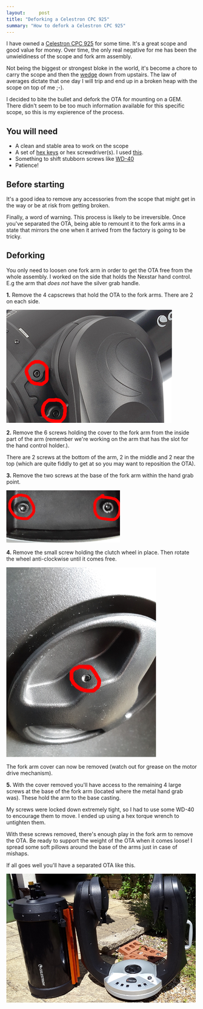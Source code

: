 ```yaml
---
layout:     post
title: "Deforking a Celestron CPC 925"
summary: "How to defork a Celestron CPC 925"
---
```


I have owned a [Celestron CPC 925](http://www.celestron.com/browse-shop/astronomy/telescopes/cpc-925-gps-%28xlt%29-computerized-telescope)
for some time. It's a great scope and good value for money. Over time, the only real negative for me has been the unwieldiness of the scope and fork arm
assembly.

Not being the biggest or strongest bloke in the world, it's become a chore to carry the scope and then the [wedge](http://www.celestron.com/browse-shop/astronomy/astroimaging-accessories/wedges/hd-pro-wedge)
down from upstairs. The law of averages dictate that one day I will trip and end up in a broken heap with the scope on top of me ;-).

I decided to bite the bullet and defork the OTA for mounting on a GEM. There didn't seem to be too much information available for this
specific scope, so this is my expierence of the process.

## You will need

* A clean and stable area to work on the scope
* A set of [hex keys](http://en.wikipedia.org/wiki/Hex_key) or hex screwdriver(s). I used [this](https://www.stanleytools.co.uk/product/147260).
* Something to shift stubborn screws like [WD-40](http://wd40.com/)
* Patience!

## Before starting

It's a good idea to remove any accessories from the scope that might get in the way or be at risk from getting broken.

Finally, a word of warning. This process is likely to be irreversible. Once you've separated the OTA, being able to remount it
to the fork arms in a state that mirrors the one when it arrived from the factory is going to be tricky.


## Deforking

You only need to loosen one fork arm in order to get the OTA free from the whole assembly. I worked on the side that holds the
Nexstar hand control. E.g the arm that _does not_ have the silver grab handle.

**1.** Remove the 4 capscrews that hold the OTA to the fork arms. There are 2 on each side.

![OTA Screws](/images/otascrews.jpg)

**2.** Remove the 6 screws holding the cover to the fork arm from the inside part of the arm (remember we're working on the arm that has the slot for the hand control holder.).

 There are 2 screws at the bottom  of the arm, 2 in the middle and 2 near the top (which are quite fiddly to get at so you may want to reposition the OTA).

**3.** Remove the two screws at the base of the fork arm within the hand grab point.

![Base Screws](/images/basescrews.jpg)

**4.** Remove the small screw holding the clutch wheel in place. Then rotate the wheel anti-clockwise
until it comes free.

![Clutch Screw](/images/clutchscrew.jpg)

The fork arm cover can now be removed (watch out for grease on the motor drive mechanism).

**5.** With the cover removed you'll have access to the remaining 4 large screws at the base of the fork arm (located where the metal hand grab was).
These hold the arm to the base casting.

My screws were locked down extremely tight, so I had to use some WD-40 to encourage them to move. I ended up using
a hex torque wrench to untighten them.

With these screws removed, there's enough play in the fork arm to remove the OTA. Be ready to support the weight of the OTA when it comes loose!
I spread some soft pillows around the base of the arms just in case of mishaps.

If all goes well you'll have a separated OTA like this.

![Deforked CPC 925](/images/defork.jpg)
